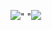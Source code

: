 
<img src="https://img.shields.io/badge/Android-3DDC84?style=flat-square&logo=Android&logoColor=white"/>"     "<img src="https://img.shields.io/badge/Adobe Photoshop-31A8FF?style=flat-square&logo=Adobe Photoshop&logoColor=white"/>

